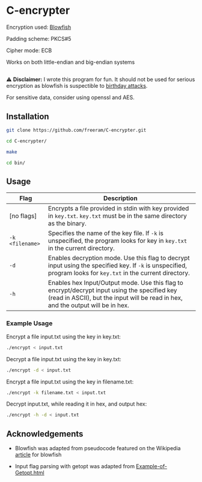 # C-encrypter

Encryption used: [Blowfish](https://en.wikipedia.org/wiki/Blowfish_(cipher))

Padding scheme: PKCS#5

Cipher mode: ECB

Works on both little-endian and big-endian systems

##

:warning: **Disclaimer:** I wrote this program for fun. It should not be used for serious encryption as blowfish is suspectible to [birthday attacks](https://en.wikipedia.org/wiki/Birthday_attack).

For sensitive data, consider using openssl and AES.

## Installation

```sh
git clone https://github.com/freeram/C-encrypter.git
```
```sh
cd C-encrypter/
```
```sh
make
```
```sh
cd bin/
```

## Usage

| Flag           | Description                                                                                                                                                                      |
|----------------|----------------------------------------------------------------------------------------------------------------------------------------------------------------------------------|
| [no flags]     | Encrypts a file provided in stdin with key provided in `key.txt`. `key.txt` must be in the same directory as the binary.                                                         |
| `-k <filename>`| Specifies the name of the key file. If `-k` is unspecified, the program looks for key in `key.txt` in the current directory.                                                     |
| `-d`           | Enables decryption mode. Use this flag to decrypt input using the specified key. If `-k` is unspecified, program looks for `key.txt` in the current directory.                   |
| `-h`           | Enables hex Input/Output mode. Use this flag to encrypt/decrypt input using the specified key (read in ASCII), but the input will be read in hex, and the output will be in hex. |


### Example Usage

Encrypt a file input.txt using the key in key.txt:
```sh
./encrypt < input.txt
```

Decrypt a file input.txt using the key in key.txt:
```sh
./encrypt -d < input.txt
```

Encrypt a file input.txt using the key in filename.txt:
```sh
./encrypt -k filename.txt < input.txt
```

Decrypt input.txt, while reading it in hex, and output hex:
```sh
./encrypt -h -d < input.txt
```

## Acknowledgements

* Blowfish was adapted from pseudocode featured on the Wikipedia [article](https://en.wikipedia.org/wiki/Blowfish_(cipher)) for blowfish

* Input flag parsing with getopt was adapted from [Example-of-Getopt.html](https://www.gnu.org/software/libc/manual/html_node/Example-of-Getopt.html)
